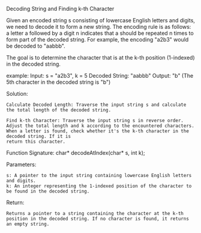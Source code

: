 Decoding String and Finding k-th Character

Given an encoded string s consisting of lowercase English letters and digits, we need to decode it to form a new string. The encoding rule is as follows: a letter a followed by a digit n indicates that a should be repeated n times to form part of the decoded string. For example, the encoding "a2b3" would be decoded to "aabbb".

The goal is to determine the character that is at the k-th position (1-indexed) in the decoded string.

example:
Input: s = "a2b3", k = 5
Decoded String: "aabbb"
Output: "b" (The 5th character in the decoded string is "b")

Solution:

    Calculate Decoded Length: Traverse the input string s and calculate the total length of the decoded string.

    Find k-th Character: Traverse the input string s in reverse order. Adjust the total length and k according to the encountered characters.
    When a letter is found, check whether it's the k-th character in the decoded string. If it is
    return this character.

Function Signature:
char* decodeAtIndex(char* s, int k);

Parameters:

    s: A pointer to the input string containing lowercase English letters and digits.
    k: An integer representing the 1-indexed position of the character to be found in the decoded string.

Return:

    Returns a pointer to a string containing the character at the k-th position in the decoded string. If no character is found, it returns an empty string.

